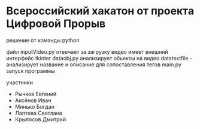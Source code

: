 # Всероссийский хакатон от проекта Цифровой Прорыв 
решение от команды python

файл inputVideo.py отвечает за загрузку видео
имеет внешний интерфейс tkinter
dataobj.py анализирует обьекты на видео
datatextfile - анализирует название и описание для сопоставления тегов
main.py запуск программы

участники 
- Рычков Евгений
- Аксёнов Иван
- Минько Богдан
- Лаптева Светлана
- Крылосов Дмитрий 
